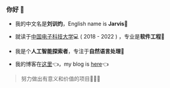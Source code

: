 ### 你好 👋 

+ 我的中文名是**刘训灼**，English name is **Jarvis**🤖️

+ 就读于[中国电子科技大学](https://www.uestc.edu.cn)💻 (  2018 - 2022  ) ，专业是**软件工程**🚀 

+ 我是个**人工智能探索者**，专注于**自然语言处理**🤔 

+ 我的博客在[这里](https://liuxunzhuo.tech)👈，my blog is [here](https://liuxunzhuo.tech)👈

> 努力做出有意义和价值的项目🚀🚀🚀
